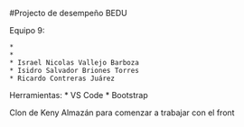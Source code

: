#Projecto de desempeño BEDU

Equipo 9:

    *
    *
    * Israel Nicolas Vallejo Barboza
    * Isidro Salvador Briones Torres
    * Ricardo Contreras Juárez

Herramientas:
    * VS Code
    * Bootstrap

Clon de Keny Almazán para comenzar a trabajar con el front
